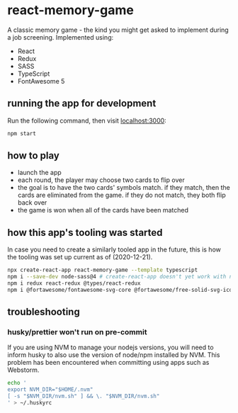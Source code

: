 # react-memory-game

A classic memory game - the kind you might get asked to implement during a job screening. Implemented using:

- React
- Redux
- SASS
- TypeScript
- FontAwesome 5

## running the app for development

Run the following command, then visit [localhost:3000](http://localhost:3000):

```bash
npm start
```

## how to play

- launch the app
- each round, the player may choose two cards to flip over
- the goal is to have the two cards' symbols match. if they match, then the cards are eliminated from the game. if they do not match, they both flip back over
- the game is won when all of the cards have been matched

## how this app's tooling was started

In case you need to create a similarly tooled app in the future, this is how the tooling was set up current as of (2020-12-21).

```bash
npx create-react-app react-memory-game --template typescript
npm i --save-dev node-sass@4 # create-react-app doesn't yet work with node-sass 5+
npm i redux react-redux @types/react-redux
npm i @fortawesome/fontawesome-svg-core @fortawesome/free-solid-svg-icons @fortawesome/react-fontawesome
```

## troubleshooting

### husky/prettier won't run on pre-commit

If you are using NVM to manage your nodejs versions, you will need to inform husky to also use the version of node/npm installed by NVM. This problem has been encountered when committing using apps such as Webstorm.

```bash
echo '
export NVM_DIR="$HOME/.nvm"
[ -s "$NVM_DIR/nvm.sh" ] && \. "$NVM_DIR/nvm.sh"
' > ~/.huskyrc
```